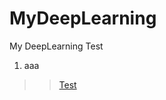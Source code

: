 # MyDeepLearning
My DeepLearning Test

1. aaa  
>> [Test](https://github.com/pkwin927/MyDeepLearning/blob/master/Jupyter/Test1.ipynb)
